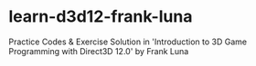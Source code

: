 # learn-d3d12-frank-luna

Practice Codes &amp; Exercise Solution in 'Introduction to 3D Game Programming with Direct3D 12.0' by Frank Luna
